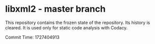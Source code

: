 # libxml2 - master branch

This repository contains the frozen state of the repository.
Its history is cleared. It is used only for static code
analysis with Codacy.

Commit Time: 1727404913